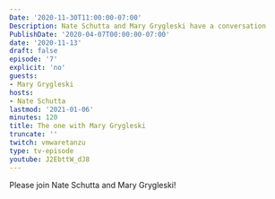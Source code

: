 ```yaml
---
Date: '2020-11-30T11:00:00-07:00'
Description: Nate Schutta and Mary Grygleski have a conversation
PublishDate: '2020-04-07T00:00:00-07:00'
date: '2020-11-13'
draft: false
episode: '7'
explicit: 'no'
guests:
- Mary Grygleski
hosts:
- Nate Schutta
lastmod: '2021-01-06'
minutes: 120
title: The one with Mary Grygleski
truncate: ''
twitch: vmwaretanzu
type: tv-episode
youtube: J2EbttW_dJ8
---
```


Please join Nate Schutta and Mary Grygleski!